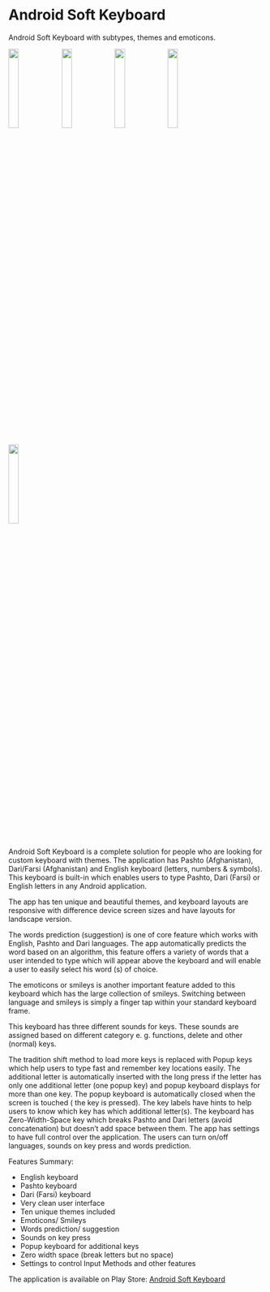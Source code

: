 # Android Soft Keyboard
Android Soft Keyboard with subtypes, themes and emoticons.

<img src="https://lh3.googleusercontent.com/uJYQkKG-4Gu5DeAY4UzPfdRf9NndQFucfQeiCTpyEcuQiOgVjMA6qJjC2-YLxVToFyk=h900" width="20%"/>  <img src="https://lh3.googleusercontent.com/_sekIj9dkJLiJ-_38dx8pt93N04UKXCa-fEgEVWXyhPP6hSZauZj4g1tLVCIvZ3N1Ftj=h900" width="20%"/>  <img src="https://lh3.googleusercontent.com/9gRwwBYrQRKN74JRhxX-1H26cwRm2sVDHeioWBxpmjZECYzjbseVHcDQEqM7Irg4ZfA=h900" width="20%"/>  <img src="https://lh3.googleusercontent.com/84cxfDjs6R5FWdx5zSVvOjUFNgTOru-hqwcHkeDqT7e3A3ssHbMXnwPdOlozAfSVt1NB=h900" width="20%"/>  <img src="https://lh3.googleusercontent.com/me93HPefOejoxCMJcwFwpudCMKsNX7dE5b85YZ4wwIDXUO54-5woe1H8YmnMnxg7Sw=h900" width="20%"/>  

Android Soft Keyboard is a complete solution for people who are looking for custom keyboard with themes. The application has Pashto (Afghanistan), Dari/Farsi (Afghanistan) and English keyboard (letters, numbers & symbols). This keyboard is built-in which enables users to type Pashto, Dari (Farsi) or English letters in any Android application. 

The app has ten unique and beautiful themes, and keyboard layouts are responsive with difference device screen sizes and have layouts for landscape version.

The words prediction (suggestion) is one of core feature which works with English, Pashto and Dari languages. The app automatically predicts the word based on an algorithm, this feature offers a variety of words that a user intended to type which will appear above the keyboard and will enable a user to easily select his word (s) of choice.

The emoticons or smileys is another important feature added to this keyboard which has the large collection of smileys. Switching between language and smileys is simply a finger tap within your standard keyboard frame. 

This keyboard has three different sounds for keys. These sounds are assigned based on different category e. g. functions, delete and other (normal) keys.

The tradition shift method to load more keys is replaced with Popup keys which help users to type fast and remember key locations easily. The additional letter is automatically inserted with the long press if the letter has only one additional letter (one popup key) and popup keyboard displays for more than one key. The popup keyboard is automatically closed when the screen is touched ( the key is pressed). The key labels have hints to help users to know which key has which additional letter(s).
The keyboard has Zero-Width-Space key which breaks Pashto and Dari letters (avoid concatenation) but doesn’t add space between them.
The app has settings to have full control over the application. The users can turn on/off languages, sounds on key press and words prediction.

Features Summary:
<ul>
<li>English keyboard</li>
<li>Pashto keyboard</li>
<li>Dari (Farsi) keyboard</li>
<li>Very clean user interface</li>
<li>Ten unique themes included</li>
<li>Emoticons/ Smileys</li>
<li>Words prediction/ suggestion</li>
<li>Sounds on key press</li>
<li>Popup keyboard for additional keys</li>
<li>Zero width space (break letters but no space)</li>
<li>Settings to control Input Methods and other features</li>
</ul>

The application is available on Play Store: <a href="https://play.google.com/store/apps/details?id=com.sunzala.afghankeyboard" >Android Soft Keyboard</a>

